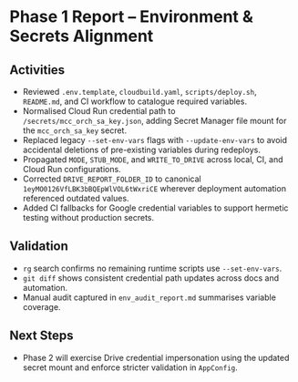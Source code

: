 # Phase 1 Report – Environment & Secrets Alignment

## Activities
- Reviewed `.env.template`, `cloudbuild.yaml`, `scripts/deploy.sh`, `README.md`, and CI workflow to catalogue required variables.
- Normalised Cloud Run credential path to `/secrets/mcc_orch_sa_key.json`, adding Secret Manager file mount for the `mcc_orch_sa_key` secret.
- Replaced legacy `--set-env-vars` flags with `--update-env-vars` to avoid accidental deletions of pre-existing variables during redeploys.
- Propagated `MODE`, `STUB_MODE`, and `WRITE_TO_DRIVE` across local, CI, and Cloud Run configurations.
- Corrected `DRIVE_REPORT_FOLDER_ID` to canonical `1eyMO0126VfLBK3bBQEpWlVOL6tWxriCE` wherever deployment automation referenced outdated values.
- Added CI fallbacks for Google credential variables to support hermetic testing without production secrets.

## Validation
- `rg` search confirms no remaining runtime scripts use `--set-env-vars`.
- `git diff` shows consistent credential path updates across docs and automation.
- Manual audit captured in `env_audit_report.md` summarises variable coverage.

## Next Steps
- Phase 2 will exercise Drive credential impersonation using the updated secret mount and enforce stricter validation in `AppConfig`.
